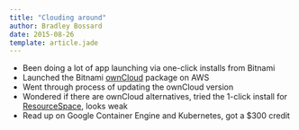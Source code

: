 ```yaml
---
title: "Clouding around"
author: Bradley Bossard 
date: 2015-08-26 
template: article.jade
---
```


* Been doing a lot of app launching via one-click installs from Bitnami
* Launched the Bitnami [ownCloud][1] package on AWS
* Went through process of updating the ownCloud version
* Wondered if there are ownCloud alternatives, tried the 1-click install for [ResourceSpace][2], looks weak
* Read up on Google Container Engine and Kubernetes, got a $300 credit

[1]: https://owncloud.org/
[2]: http://resourcespace.org/
